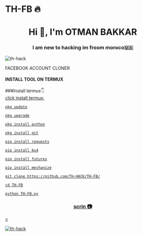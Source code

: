 # TH-FB :fire:
<h1 align="center">Hi 👋, I'm OTMAN BAKKAR</h1>
<h3 align="center">I am new to hacking im froom moroco🇲🇦</h3>

<p align="left"> <img src="https://i.postimg.cc/NjNjfPXG/giphy.gif&style=flat" alt="th-hack" /> </p>
FACEBOOK ACCOUNT CLONER

#### INSTALL TOOL ON TERMUX 
###Install termux👇<a href="https://f-droid.org/repo/com.termux_118.apk">
<br>click install termux:<br>
```
pkg update

pkg upgrade

pkg install python

pkg install git

pip install requests

pip install bs4

pip install futures

pip install mechanize

git clone https://github.com/TH-HACK/TH-FB/

cd TH-FB

python TH-FB.py

```
<h3 align="center">scrin 📷</h3>

<<p align="left"> <img src="https://i.postimg.cc/Hn1JFQ6C/Screenshot-20231026-035201-Termux.jpg" alt="th-hack" /> </p>

